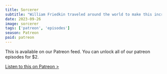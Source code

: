 ```yaml
---
title: Sorcerer
subtitle: "William Friedkin traveled around the world to make this incredibly tense masterpiece that was panned on release. We discuss some of the production stories about this and other Friedkin movies. We also yell at the clouds about how much Hollywood has changed since 1977."
date: 2023-09-26
image: sorcerer
tags: ['patreon', 'episodes']
season: Patreon
paid: patreon
---
```

<div class="callout patreon">
This is available on our Patreon feed. You can unlock all of our patreon episodes for $2.

<a class="button" href="https://www.patreon.com/posts/89873113">Listen to this on Patreon &gt;</a>
</div>